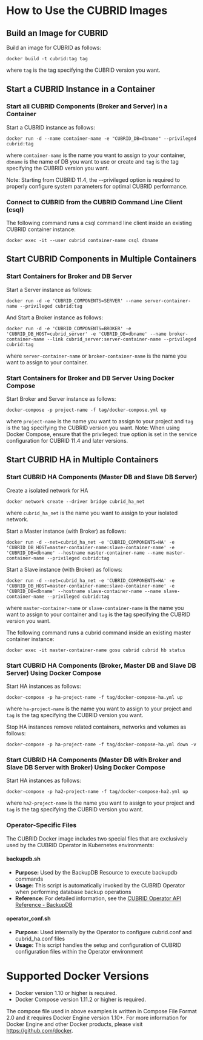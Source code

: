 # How to Use the CUBRID Images
## Build an Image for CUBRID
Build an image for CUBRID as follows:

    docker build -t cubrid:tag tag
where `tag` is the tag specifying the CUBRID version you want.

## Start a CUBRID Instance in a Container
### Start all CUBRID Components (Broker and Server) in a Container
Start a CUBRID instance as follows:

    docker run -d --name container-name -e "CUBRID_DB=dbname" --privileged cubrid:tag
where `container-name` is the name you want to assign to your container, `dbname` is the name of DB you want to use or create and `tag` is the tag specifying the CUBRID version you want.

Note: Starting from CUBRID 11.4, the --privileged option is required to properly configure system parameters for optimal CUBRID performance.

### Connect to CUBRID from the CUBRID Command Line Client (csql)
The following command runs a csql command line client inside an existing CUBRID container instance:

    docker exec -it --user cubrid container-name csql dbname

## Start CUBRID Components in Multiple Containers
### Start Containers for Broker and DB Server
Start a Server instance as follows:

    docker run -d -e 'CUBRID_COMPONENTS=SERVER' --name server-container-name --privileged cubrid:tag

And Start a Broker instance as follows:

    docker run -d -e 'CUBRID_COMPONENTS=BROKER' -e 'CUBRID_DB_HOST=cubrid_server' -e 'CUBRID_DB=dbname' --name broker-container-name --link cubrid_server:server-container-name --privileged cubrid:tag
where `server-container-name` or `broker-container-name` is the name you want to assign to your container.

### Start Containers for Broker and DB Server Using Docker Compose
Start Broker and Server instance as follows:

    docker-compose -p project-name -f tag/docker-compose.yml up
where `project-name` is the name you want to assign to your project and `tag` is the tag specifying the CUBRID version you want.
Note: When using Docker Compose, ensure that the privileged: true option is set in the service configuration for CUBRID 11.4 and later versions.

## Start CUBRID HA in Multiple Containers
### Start CUBRID HA Components (Master DB and Slave DB Server)
Create a isolated network for HA

    docker network create --driver bridge cubrid_ha_net
where `cubrid_ha_net` is the name you want to assign to your isolated network.

Start a Master instance (with Broker) as follows:

    docker run -d --net=cubrid_ha_net -e 'CUBRID_COMPONENTS=HA' -e 'CUBRID_DB_HOST=master-container-name:slave-container-name' -e 'CUBRID_DB=dbname' --hostname master-container-name --name master-container-name --privileged cubrid:tag

Start a Slave instance (with Broker) as follows:

    docker run -d --net=cubrid_ha_net -e 'CUBRID_COMPONENTS=HA' -e 'CUBRID_DB_HOST=master-container-name:slave-container-name' -e 'CUBRID_DB=dbname' --hostname slave-container-name --name slave-container-name --privileged cubrid:tag
where `master-container-name` or `slave-container-name` is the name you want to assign to your container and `tag` is the tag specifying the CUBRID version you want.

The following command runs a cubrid command inside an existing master container instance:

    docker exec -it master-container-name gosu cubrid cubrid hb status
### Start CUBRID HA Components (Broker, Master DB and Slave DB Server) Using Docker Compose
Start HA instances as follows:

    docker-compose -p ha-project-name -f tag/docker-compose-ha.yml up
where `ha-project-name` is the name you want to assign to your project and `tag` is the tag specifying the CUBRID version you want.

Stop HA instances remove related containers, networks and volumes as follows:

    docker-compose -p ha-project-name -f tag/docker-compose-ha.yml down -v

### Start CUBRID HA Components (Master DB with Broker and Slave DB Server with Broker) Using Docker Compose
Start HA instances as follows:

    docker-compose -p ha2-project-name -f tag/docker-compose-ha2.yml up
where `ha2-project-name` is the name you want to assign to your project and `tag` is the tag specifying the CUBRID version you want.

### Operator-Specific Files
The CUBRID Docker image includes two special files that are exclusively used by the CUBRID Operator in Kubernetes environments:
#### backupdb.sh
- **Purpose:** Used by the BackupDB Resource to execute backupdb commands
- **Usage:** This script is automatically invoked by the CUBRID Operator when performing database backup operations
- **Reference:** For detailed information, see the [CUBRID Operator API Reference - BackupDB](https://github.com/CUBRID/cubrid-operator/blob/operator/docs/api-reference.md#backupdb)

#### operator_conf.sh
- **Purpose:** Used internally by the Operator to configure cubrid.conf and cubrid_ha.conf files
- **Usage:** This script handles the setup and configuration of CUBRID configuration files within the Operator environment

# Supported Docker Versions
- Docker version 1.10 or higher is required.
- Docker Compose version 1.11.2 or higher is required.

The compose file used in above examples is written in Compose File Format 2.0 and it requires Docker Engine version 1.10+.
For more information for Docker Engine and other Docker products, please visit https://github.com/docker.
